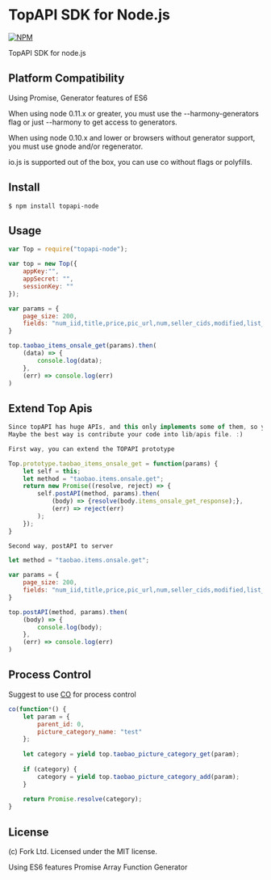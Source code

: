 
TopAPI SDK for Node.js
======

[![NPM](https://raw.github.com/isaacs/npm/master/html/npm-256-square.png)](https://raw.github.com/isaacs/npm/master/html/npm-256-square.png)

TopAPI SDK for node.js

Platform Compatibility
-------
Using Promise, Generator features of ES6 

When using node 0.11.x or greater, you must use the --harmony-generators flag or just --harmony to get access to generators.

When using node 0.10.x and lower or browsers without generator support, you must use gnode and/or regenerator.

io.js is supported out of the box, you can use co without flags or polyfills.


Install
-------

```
$ npm install topapi-node
```

Usage
-----

```js
var Top = require("topapi-node");

var top = new Top({
    appKey:"",
    appSecret: "",
    sessionKey: ""
});

var params = {
    page_size: 200,
    fields: "num_iid,title,price,pic_url,num,seller_cids,modified,list_time,has_showcase"
}

top.taobao_items_onsale_get(params).then(
    (data) => {
        console.log(data);
    },
    (err) => console.log(err)
)
```

Extend Top Apis
-----
```js
Since topAPI has huge APIs, and this only implements some of them, so you have two ways to extend that, both of them were fine.
Maybe the best way is contribute your code into lib/apis file. :)

First way, you can extend the TOPAPI prototype 

Top.prototype.taobao_items_onsale_get = function(params) {
    let self = this;
    let method = "taobao.items.onsale.get";
    return new Promise((resolve, reject) => {
        self.postAPI(method, params).then(
            (body) => {resolve(body.items_onsale_get_response);},
            (err) => reject(err)
        );
    });
}

Second way, postAPI to server

let method = "taobao.items.onsale.get";

var params = {
    page_size: 200,
    fields: "num_iid,title,price,pic_url,num,seller_cids,modified,list_time,has_showcase"
}

top.postAPI(method, params).then(
    (body) => {
        console.log(body);
    },
    (err) => console.log(err)
)
```

Process Control
-----

Suggest to use <a href="https://github.com/tj/co">CO</a> for process control

```js
co(function*() {
    let param = {
        parent_id: 0,
        picture_category_name: "test"
    };
    
    let category = yield top.taobao_picture_category_get(param);
    
    if (category) {
        category = yield top.taobao_picture_category_add(param);
    }
    
    return Promise.resolve(category);
}
```

License
-----
(c) Fork Ltd. Licensed under the MIT license.


Using ES6 features
Promise
Array Function
Generator




